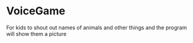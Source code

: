 # VoiceGame
For kids to shout out names of animals and other things and the program will show them a picture
